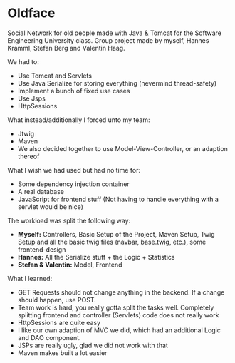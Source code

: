 # Oldface
Social Network for old people made with Java &amp; Tomcat for the Software Engineering University class. 
Group project made by myself, Hannes Kramml, Stefan Berg and Valentin Haag.

We had to:
* Use Tomcat and Servlets
* Use Java Serialize for storing everything (nevermind thread-safety)
* Implement a bunch of fixed use cases
* Use Jsps
* HttpSessions

What instead/additionally I forced unto my team:
* Jtwig
* Maven
* We also decided together to use Model-View-Controller, or an adaption thereof

What I wish we had used but had no time for:
* Some dependency injection container
* A real database
* JavaScript for frontend stuff (Not having to handle everything with a servlet would be nice)

The workload was split the following way:
* **Myself:** Controllers, Basic Setup of the Project, Maven Setup, Twig Setup and all the basic twig files (navbar, base.twig, etc.), some frontend-design
* **Hannes:** All the Serialize stuff + the Logic + Statistics
* **Stefan & Valentin:** Model, Frontend

What I learned:
* GET Requests should not change anything in the backend. If a change should happen, use POST.
* Team work is hard, you really gotta split the tasks well. Completely splitting frontend and controller (Servlets) code does not really work
* HttpSessions are quite easy
* I like our own adaption of MVC we did, which had an additional Logic and DAO component.
* JSPs are really ugly, glad we did not work with that
* Maven makes built a lot easier

